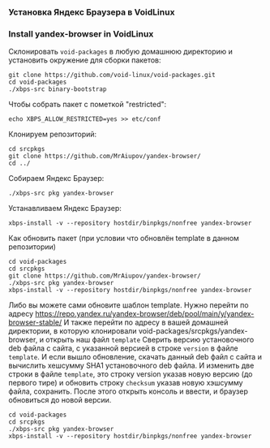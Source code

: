 ### Установка Яндекс Браузера в VoidLinux
### Install yandex-browser in VoidLinux

Склонировать `void-packages` в любую домашнюю директорию и установить окружение для сборки пакетов:
```
git clone https://github.com/void-linux/void-packages.git
cd void-packages
./xbps-src binary-bootstrap
```

Чтобы собрать пакет с пометкой "restricted":
```
echo XBPS_ALLOW_RESTRICTED=yes >> etc/conf
```

Клонируем репозиторий:
```
cd srcpkgs
git clone https://github.com/MrAiupov/yandex-browser/
cd ../
```

Собираем Яндекс Браузер:
```
./xbps-src pkg yandex-browser
```

Устанавливаем Яндекс Браузер:
```
xbps-install -v --repository hostdir/binpkgs/nonfree yandex-browser
```

Как обновить пакет (при условии что обновлён template в данном репозитории)
```
cd void-packages
cd srcpkgs
git clone https://github.com/MrAiupov/yandex-browser/
./xbps-src pkg yandex-browser
xbps-install -v --repository hostdir/binpkgs/nonfree yandex-browser
```

Либо вы можете сами обновите шаблон template.
Нужно перейти по адресу https://repo.yandex.ru/yandex-browser/deb/pool/main/y/yandex-browser-stable/
И также перейти по адресу в вашей домашней директории, в которую клонировали void-packages/srcpkgs/yandex-browser, и открыть наш файл `template`
Сверить версию установочного deb файла с сайта, с указанной версией в строке `version` в файле `template`.
И если вышло обновление, скачать данный deb файл с сайта и вычислить хешсумму SHA1 установочного deb файла.
И изменить две строки в файле `template`, это строку version указав новую версию (до первого тире) и обновить строку `checksum` указав новую хэшсумму файла, сохранить.
После этого открыть консоль и ввести, и браузер обновиться до новой версии.
```
cd void-packages
cd srcpkgs
./xbps-src pkg yandex-browser
xbps-install -v --repository hostdir/binpkgs/nonfree yandex-browser
```

